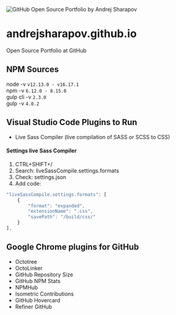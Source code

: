 ![GitHub Open Source Portfolio by Andrej Sharapov](https://github.com/andrejsharapov/gulp-vue-app/share.png)

# andrejsharapov.github.io

Open Source Portfolio at GitHub

## NPM Sources

node -v `v12.13.0 - v16.17.1`  
npm -v `6.12.0 - 8.15.0`  
gulp cli -v `2.3.0`  
gulp -v `4.0.2`

## Visual Studio Code Plugins to Run

+ Live Sass Compiler (live compilation of SASS or SCSS to CSS)

#### Settings live Sass Compiler

1. CTRL+SHIFT+/
2. Search: liveSassCompile.settings.formats
3. Check: settings.json
4. Add code:

```js
"liveSassCompile.settings.formats": [
    {
        "format": "expanded",
        "extensionName": ".css",
        "savePath": "/build/css/"
    }
],
```

## Google Chrome plugins for GitHub

+ Octotree
+ OctoLinker
+ GitHub Repository Size
+ GitHub NPM Stats
+ NPMHub
+ Isometric Contributions
+ GitHub Hovercard
+ Refiner GitHub
